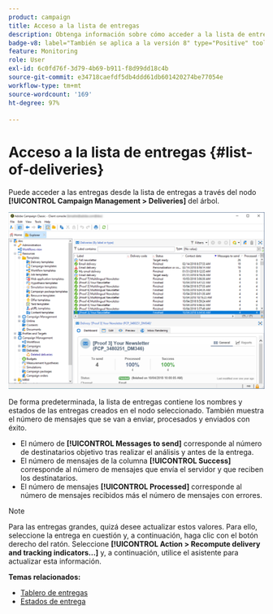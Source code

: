 ```yaml
---
product: campaign
title: Acceso a la lista de entregas
description: Obtenga información sobre cómo acceder a la lista de entregas creadas
badge-v8: label="También se aplica a la versión 8" type="Positive" tooltip="También se aplica a Campaign v8"
feature: Monitoring
role: User
exl-id: 6c0fd76f-3d79-4b69-b911-f8d99dd18c4b
source-git-commit: e34718caefdf5db4ddd61db601420274be77054e
workflow-type: tm+mt
source-wordcount: '169'
ht-degree: 97%

---
```


# Acceso a la lista de entregas {#list-of-deliveries}



Puede acceder a las entregas desde la lista de entregas a través del nodo **[!UICONTROL Campaign Management > Deliveries]** del árbol.

![](assets/deliveries-list.png)

De forma predeterminada, la lista de entregas contiene los nombres y estados de las entregas creados en el nodo seleccionado. También muestra el número de mensajes que se van a enviar, procesados y enviados con éxito.

* El número de **[!UICONTROL Messages to send]** corresponde al número de destinatarios objetivo tras realizar el análisis y antes de la entrega.
* El número de mensajes de la columna **[!UICONTROL Success]** corresponde al número de mensajes que envía el servidor y que reciben los destinatarios.
* El número de mensajes **[!UICONTROL Processed]** corresponde al número de mensajes recibidos más el número de mensajes con errores.

>[!NOTE]
>
>Para las entregas grandes, quizá desee actualizar estos valores. Para ello, seleccione la entrega en cuestión y, a continuación, haga clic con el botón derecho del ratón. Seleccione **[!UICONTROL Action > Recompute delivery and tracking indicators...]** y, a continuación, utilice el asistente para actualizar esta información.

**Temas relacionados:**

* [Tablero de entregas](delivery-dashboard.md)
* [Estados de entrega](delivery-statuses.md)
